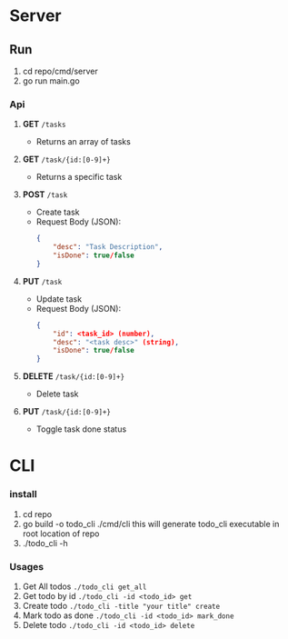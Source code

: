 # Server

## Run
1. cd repo/cmd/server
2. go run main.go

### Api
1. **GET** `/tasks`
   - Returns an array of tasks

2. **GET** `/task/{id:[0-9]+}`
   - Returns a specific task

3. **POST** `/task`
   - Create task
   - Request Body (JSON):
     ```json
     {
         "desc": "Task Description",
         "isDone": true/false
     }
     ```

4. **PUT** `/task`
   - Update task
   - Request Body (JSON):
     ```json
     {
         "id": <task_id> (number),
         "desc": "<task desc>" (string),
         "isDone": true/false
     }
     ```

5. **DELETE** `/task/{id:[0-9]+}`
   - Delete task

6. **PUT** `/task/{id:[0-9]+}`
   - Toggle task done status

# CLI

### install
1. cd repo
2. go build -o todo_cli ./cmd/cli 
    this will generate todo_cli executable in root location of repo
3. ./todo_cli -h

### Usages
1. Get All todos
    ```./todo_cli get_all```
2. Get todo by id
    ```./todo_cli -id <todo_id> get```
3. Create todo
    ```./todo_cli -title "your title" create```
4. Mark todo as done
    ```./todo_cli -id <todo_id> mark_done```
5. Delete todo
    ```./todo_cli -id <todo_id> delete```

